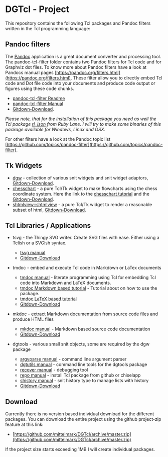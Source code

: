 # DGTcl - Project

This repository contains the following Tcl packages and Pandoc filters written in the Tcl programming language:

## Pandoc filters

The [Pandoc](https://pandoc.org) application is a great document converter and processing tool. 
The pandoc-tcl-filter folder contains two Pandoc filters for Tcl code and for Graphviz dot files. To know more about Pandoc filters have a look at Pandocs manual pages [https://pandoc.org/filters.html](https://pandoc.org/filters.html). 
These filter allow you to directly embed Tcl code and Dot file code into your documents and produce code output or figures using these code chunks.

* [pandoc-tcl-filter Readme](http://htmlpreview.github.io/?https://github.com/mittelmark/DGTcl/blob/master/pandoc-tcl-filter/Readme.html) 
* [pandoc-tcl-filter Manual](http://htmlpreview.github.io/?https://github.com/mittelmark/DGTcl/blob/master/pandoc-tcl-filter/pandoc-tcl-filter.html) 
* [Gitdown-Download](https://downgit.github.io/#/home?url=https://github.com/mittelmark/DGTcl/tree/master/pandoc-tcl-filter).

_Please note, that for the installation of this package you need as well the Tcl package [rl_json](https://github.com/RubyLane/rl_json) from Ruby Lane. I will try to make some binaries of this package available for Windows, Linux and OSX._

For other filters have a look at the Pandoc topic list [https://github.com/topics/pandoc-filter](https://github.com/topics/pandoc-filter).

## Tk Widgets

* [dgw](http://htmlpreview.github.io/?https://github.com/mittelmark/DGTcl/blob/master/lib/dgw/dgw.html) - 
  collection of various snit widgets and snit widget adaptors,   
  [Gitdown-Download](https://downgit.github.io/#/home?url=https://github.com/mittelmark/DGTcl/tree/master/lib/dgw).
* [chesschart](http://htmlpreview.github.io/?https://github.com/mittelmark/DGTcl/blob/master/lib/chesschart/chesschart.html) - 
  a pure Tcl/Tk widget to make flowcharts using the chess coordinate system. 
  Here the link to the [chesschart tutorial](http://htmlpreview.github.io/?https://github.com/mittelmark/DGTcl/blob/master/lib/chesschart/doc/intro.html) and the 
  [Gitdown-Download](https://downgit.github.io/#/home?url=https://github.com/mittelmark/DGTcl/tree/master/lib/chesschart).
* [shtmlview::shtmlview](http://htmlpreview.github.io/?https://github.com/mittelmark/DGTcl/blob/master/lib/shtmlview/shtmlview.html) - 
    a pure Tcl/Tk widget to render a reasonable subset of html,   [Gitdown-Download](https://downgit.github.io/#/home?url=https://github.com/mittelmark/DGTcl/tree/master/lib/shtmlview).

## Tcl Libraries / Applications    

* tsvg - the Thingy SVG writer. Create SVG files with ease. Either using a Tclish or a SVGish syntax.
  * [tsvg manual](http://htmlpreview.github.io/?https://github.com/mittelmark/DGTcl/blob/master/pandoc-tcl-filter/lib/tsvg/tsvg.html)
  * [Gitdown-Download](https://downgit.github.io/#/home?url=https://github.com/mittelmark/DGTcl/pandoc-tcl-filter/lib/tsvg)
  
* tmdoc - embed and execute Tcl code in Markdown or LaTex documents
  * [tmdoc manual](http://htmlpreview.github.io/?https://github.com/mittelmark/DGTcl/blob/master/lib/tmdoc/tmdoc.html) - literate programming using Tcl for embedding Tcl code into Markdown and LaTeX documents.
  * [tmdoc Markdown based tutorial](http://htmlpreview.github.io/?https://github.com/mittelmark/DGTcl/blob/master/lib/tmdoc/tutorial/tmd.html) - Tutorial about on how to use the package.
  * [tmdoc LaTeX based tutorial](https://github.com/mittelmark/DGTcl/blob/master/lib/tmdoc/latex/tmdoc-template.pdf)
  * [Gitdown-Download](https://downgit.github.io/#/home?url=https://github.com/mittelmark/DGTcl/tree/master/lib/tmdoc)

* mkdoc - extract Markdown documentation from source code files and produce HTML files
  * [mkdoc manual](http://htmlpreview.github.io/?https://github.com/mittelmark/DGTcl/blob/master/lib/mkdoc/mkdoc.html) - Markdown based source code documentation
  * [Gitdown-Download](https://downgit.github.io/#/home?url=https://github.com/mittelmark/DGTcl/tree/master/lib/mkdoc)
  

* dgtools - various small snit objects, some are required by the dgw package
  * [argvparse manual](http://htmlpreview.github.io/?https://github.com/mittelmark/DGTcl/blob/master/lib/dgtools/argvparse.html) - command line argument parser
  * [dgtutils manual](http://htmlpreview.github.io/?https://github.com/mittelmark/DGTcl/blob/master/lib/dgtools/dgtutils.html) - command line tools for the dgtools package
  * [recover manual](http://htmlpreview.github.io/?https://github.com/mittelmark/DGTcl/blob/master/lib/dgtools/recover.html) - debugging tool
  * [repo manual](http://htmlpreview.github.io/?https://github.com/mittelmark/DGTcl/blob/master/lib/dgtools/repo.html) - install Tcl package from github or chiselapp
  * [shistory manual](http://htmlpreview.github.io/?https://github.com/mittelmark/DGTcl/blob/master/lib/dgtools/shistory.html) - snit history type to manage lists with history
  * [Gitdown-Download](https://downgit.github.io/#/home?url=https://github.com/mittelmark/DGTcl/tree/master/lib/dgtools)
  
## Download

Currently there is no version based individual download for the different packages. 
You can download the entire project using the github project-zip feature at this link:

* [https://github.com/mittelmark/DGTcl/archive/master.zip](https://github.com/mittelmark/DGTcl/archive/master.zip)

If the project size starts exceeding 1MB I will create individual packages.
